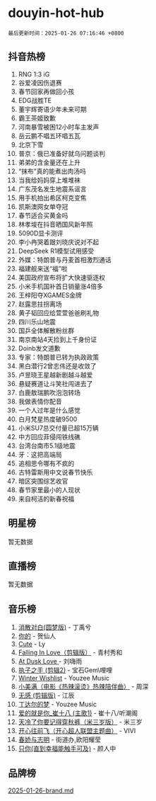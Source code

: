 # douyin-hot-hub

`最后更新时间：2025-01-26 07:16:46 +0800`

## 抖音热榜

1. RNG 1:3 iG
1. 谷爱凌因伤退赛
1. 春节回家再做回小孩
1. EDG战胜TE
1. 董宇辉寄语少年未来可期
1. 霸王茶姬致歉
1. 河南暴雪被困12小时车主发声
1. 岳云鹏不唱五环唱五瓦
1. 北京下雪
1. 普京：俄已准备好就乌问题谈判
1. 弟弟的含金量还在上升
1. “抹布”真的能煮出肉汤吗
1. 当我给妈妈穿上堆堆袜
1. 广东茂名发生地震系谣言
1. 用手机拍出希区柯克变焦
1. 凯斯澳网女单夺冠
1. 春节适合买黄金吗
1. 林孝埈在抖音晒国风新年照
1. 5090D显卡测评
1. 李小冉哭着跟刘晓庆说对不起
1. DeepSeek R1模型试用感受
1. 外媒：特朗普与丹麦首相激烈通话
1. 福建舰来送“福”啦
1. 美国政府宣布将扩大快速驱逐权
1. 小米手机国补首日销量涨4倍多
1. 王梓阳夺XGAMES金牌
1. 赵露思拄拐离场
1. 黄子韬回应给萱萱爸爸刷礼物
1. 四川乐山地震
1. 国乒全体解散粉丝群
1. 南京南站4天捡到上千身份证
1. Doinb发文道歉
1. 专家：特朗普已转为执政政策
1. 黑白潜行2曾志伟还是收敛了
1. 卢昱晓王星越新剧越斗越爱
1. 悬疑赛道让斗笑社闯进去了
1. 白鹿敖瑞鹏吹泡泡转场
1. 我做表情你配音
1. 一个人过年是什么感觉
1. 白月梵星热度破9500
1. 小米SU7总交付量已超15万辆
1. 中方回应菲侵闯铁线礁
1. 台湾台南市5.1级地震
1. 牙：这把高端局
1. 追相思令哪有不疯的
1. 古特雷斯用中文说春节快乐
1. 暗区突围综艺收官
1. 春节家里最小的人现状
1. 来自柯洁的新春祝福

## 明星榜

暂无数据

## 直播榜

暂无数据

## 音乐榜

1. [消散对白(圆梦版)](https://sf5-hl-cdn-tos.douyinstatic.com/obj/tos-cn-ve-2774/og4jB5I5IizzoZVAAAzWgBMAsMDWoArfwBOiFs) - 丁禹兮
1. [你的](https://sf5-hl-cdn-tos.douyinstatic.com/obj/tos-cn-ve-2774/oYuIeKf42jB7sEV6B2upMdpYAgfrQWj0FeRegh) - 贺仙人
1. [Cute](https://sf5-hl-cdn-tos.douyinstatic.com/obj/tos-cn-ve-2774/o4IbIzHWKAAB4wsS5qMBRiiAlEBGTpQRNfFvuo) - Ly
1. [Falling In Love（剪辑版）](https://sf6-cdn-tos.douyinstatic.com/obj/tos-cn-ve-2774/o8ajpA8zzgBPahbBIO8AcKGBLJezFCRd1wfP9f) - 青村秀和
1. [ At Dusk  Love ](https://sf5-hl-cdn-tos.douyinstatic.com/obj/tos-cn-ve-2774/o8CrpCf5CaYgI4ZrtQgMQAFEfuGqNnRSDQAPBc) - 刘嗨雨
1. [执子之手 (剪辑2)](https://sf5-hl-cdn-tos.douyinstatic.com/obj/tos-cn-ve-2774/oUoZLQjCc31XzqsBnBQUNgeKtYPBcgbFDwtfcu) - 宝石Gem\哩哩
1. [Winter Wishlist](https://sf5-hl-cdn-tos.douyinstatic.com/obj/tos-cn-ve-2774/oIIgUOeamCFCVAzxN6MFRLIBlLGpUqQxeeHrLE) - Youzee Music
1. [小美满（电影《热辣滚烫》热辣陪伴曲）](https://sf5-hl-cdn-tos.douyinstatic.com/obj/tos-cn-ve-2774/o0GAn2lSgfZIDUgtevCGDQYnFg4CwnrBaxbTZL) - 周深
1. [无感 (剪辑版)](https://sf5-hl-cdn-tos.douyinstatic.com/obj/tos-cn-ve-2774/o0eIsUzJBDlQaQFC5OFlgbMEZC1TFYBftOBn6p) - 江辰
1. [丁达尔的梦](https://sf5-hl-cdn-tos.douyinstatic.com/obj/tos-cn-ve-2774/oMU3WirUZBVQkAC9ccG5P2IQirziZM2RTInUY) - Youzee Music
1. [爱的就是你_崔十八 (主歌1)](https://sf5-hl-cdn-tos.douyinstatic.com/obj/tos-cn-ve-2774/oI5BO5DhFZ6UTcNCnZaOCBLtZ7WIMQGfgnXf5E) - 崔十八/听潮阁
1. [天冷了你要记得穿秋裤（米三岁版）](https://sf5-hl-cdn-tos.douyinstatic.com/obj/tos-cn-ve-2774/oQlIwVIDWiZ6BQilAorS7MA0AgCkQDvcZAdm1) - 米三岁
1. [开心往前飞（开心超人联盟主题曲）](https://sf5-hl-cdn-tos.douyinstatic.com/obj/tos-cn-ve-2774/9d8fb7c82cf1421fb93a9fe925275e0a) - VIVI
1. [春娇与志明](https://sf5-hl-cdn-tos.douyinstatic.com/obj/tos-cn-ve-2774/e530d8fceb7044b39707d7f9ff54add1) - 街道办,欧阳耀莹
1. [只你(直到幸福能触手可及)](https://sf5-hl-cdn-tos.douyinstatic.com/obj/tos-cn-ve-2774/o0lBkRDzFTeaVSUz3ZZSCBVtZ5DIMQGfgmEAuE) - 颜人中

## 品牌榜

[2025-01-26-brand.md](2025-01-26-brand.md)
